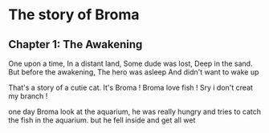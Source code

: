 # The story of Broma

## Chapter 1: The Awakening

One upon a time,
In a distant land,
Some dude was lost,
Deep in the sand.
But before the awakening,
The hero was asleep
And didn't want to wake up

That's a story of a cutie cat. It's Broma ! Broma love fish ! Sry i don't creat my branch !

one day Broma look at the aquarium, 
he was really hungry and tries to catch the fish in the aquarium. 
but he fell inside and get all wet
